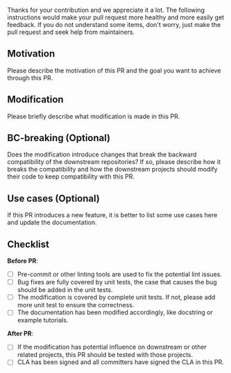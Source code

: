 Thanks for your contribution and we appreciate it a lot. The following instructions would make your pull request more healthy and more easily get feedback. If you do not understand some items, don't worry, just make the pull request and seek help from maintainers.

## Motivation

Please describe the motivation of this PR and the goal you want to achieve through this PR.

## Modification

Please briefly describe what modification is made in this PR.

## BC-breaking (Optional)

Does the modification introduce changes that break the backward compatibility of the downstream repositories?
If so, please describe how it breaks the compatibility and how the downstream projects should modify their code to keep compatibility with this PR.

## Use cases (Optional)

If this PR introduces a new feature, it is better to list some use cases here and update the documentation.

## Checklist

**Before PR**:

- [ ] Pre-commit or other linting tools are used to fix the potential lint issues.
- [ ] Bug fixes are fully covered by unit tests, the case that causes the bug should be added in the unit tests.
- [ ] The modification is covered by complete unit tests. If not, please add more unit test to ensure the correctness.
- [ ] The documentation has been modified accordingly, like docstring or example tutorials.

**After PR**:

- [ ] If the modification has potential influence on downstream or other related projects, this PR should be tested with those projects.
- [ ] CLA has been signed and all committers have signed the CLA in this PR.
